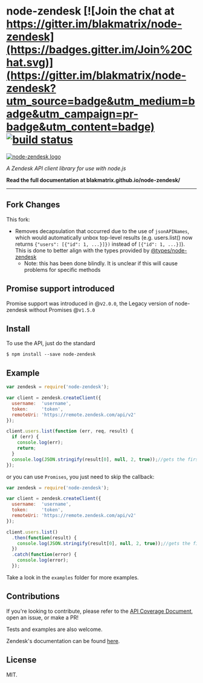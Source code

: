 # node-zendesk [![Join the chat at https://gitter.im/blakmatrix/node-zendesk](https://badges.gitter.im/Join%20Chat.svg)](https://gitter.im/blakmatrix/node-zendesk?utm_source=badge&utm_medium=badge&utm_campaign=pr-badge&utm_content=badge) [![build status](https://secure.travis-ci.org/blakmatrix/node-zendesk.png)](http://travis-ci.org/blakmatrix/node-zendesk)

[![node-zendesk logo](https://blakmatrix.github.io/node-zendesk/Node_Zendesk_logo.svg "When you realize nothing is lacking, the whole world belongs to you. -Lao Tzu")](https://blakmatrix.github.io/node-zendesk/)

*A Zendesk API client library for use with node.js* 

**Read the full documentation at blakmatrix.github.io/node-zendesk/**

---

## Fork Changes

This fork:

* Removes decapsulation that occurred due to the use of `jsonAPINames`, which would automatically unbox top-level results (e.g. users.list() now returns `{"users": [{"id": 1, ...}]})` instead of `[{"id": 1, ...}]`). This is done to better align with the types provided by [@types/node-zendesk](https://github.com/DefinitelyTyped/DefinitelyTyped/tree/master/types/node-zendesk)
  * Note: this has been done blindly. It is unclear if this will cause problems for specific methods

## Promise support introduced

Promise support was introduced in @v`2.0.0`, the Legacy version of node-zendesk without Promises @v`1.5.0`

## Install

To use the API, just do the standard

    $ npm install --save node-zendesk


## Example

```js
var zendesk = require('node-zendesk');

var client = zendesk.createClient({
  username:  'username',
  token:     'token',
  remoteUri: 'https://remote.zendesk.com/api/v2'
});

client.users.list(function (err, req, result) {
  if (err) {
    console.log(err);
    return;
  }
  console.log(JSON.stringify(result[0], null, 2, true));//gets the first page
});
```
or you can use `Promises`, you just need to skip the callback:
```js
var zendesk = require('node-zendesk');

var client = zendesk.createClient({
  username:  'username',
  token:     'token',
  remoteUri: 'https://remote.zendesk.com/api/v2'
});

client.users.list()
  .then(function(result) {
    console.log(JSON.stringify(result[0], null, 2, true));//gets the first page
  })
  .catch(function(error) {
    console.log(error);
  });
```
Take a look in the `examples` folder for more examples.

## Contributions

If you're looking to contribute, please refer to the [API Coverage Document](https://github.com/blakmatrix/node-zendesk/blob/master/doc/api-coverage.md), open an issue, or make a PR!

Tests and examples are also welcome.

Zendesk's documentation can be found [here](https://developer.zendesk.com/rest_api/docs/core/introduction).

## License

MIT.

